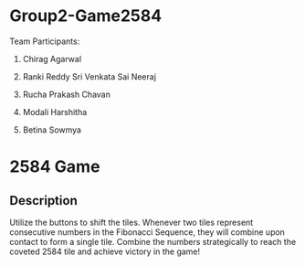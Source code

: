 # Group2-Game2584

Team Participants:

1. Chirag Agarwal

2. Ranki Reddy Sri Venkata Sai Neeraj

3. Rucha Prakash Chavan

4. Modali Harshitha

5. Betina Sowmya

2584 Game
============

Description
------------

Utilize the buttons to shift the tiles. Whenever two tiles represent consecutive numbers in the Fibonacci Sequence, they will combine upon contact to form a single tile. Combine the numbers strategically to reach the coveted 2584 tile and achieve victory in the game!
